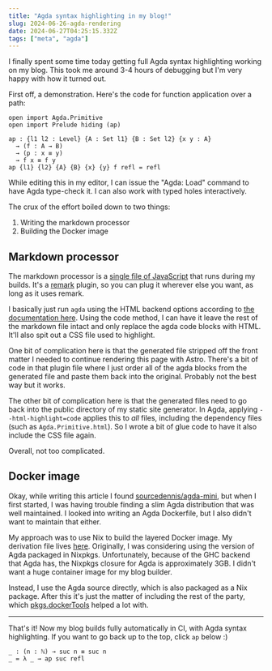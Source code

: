 ```yaml
---
title: "Agda syntax highlighting in my blog!"
slug: 2024-06-26-agda-rendering
date: 2024-06-27T04:25:15.332Z
tags: ["meta", "agda"]
---
```


I finally spent some time today getting full Agda syntax highlighting working on my blog.
This took me around 3-4 hours of debugging but I'm very happy with how it turned out.

First off, a demonstration. Here's the code for function application over a path:

```
open import Agda.Primitive
open import Prelude hiding (ap)

ap : {l1 l2 : Level} {A : Set l1} {B : Set l2} {x y : A}
  → (f : A → B)
  → (p : x ≡ y)
  → f x ≡ f y
ap {l1} {l2} {A} {B} {x} {y} f refl = refl
```

While editing this in my editor, I can issue the "Agda: Load" command to have Agda type-check it.
I can also work with typed holes interactively.

The crux of the effort boiled down to two things:

1. Writing the markdown processor
2. Building the Docker image

## Markdown processor

The markdown processor is a [single file of JavaScript][plugin] that runs during my builds.
It's a [remark] plugin, so you can plug it wherever else you want, as long as it uses remark.

[plugin]: https://git.mzhang.io/michael/blog/src/commit/2b4ca03563286d21d0ba4004ac36e2e2e7a259ed/plugin/remark-agda.ts
[remark]: https://github.com/remarkjs/remark

I basically just run `agda` using the HTML backend options according to [the documentation here][1].
Using the code method, I can have it leave the rest of the markdown file intact and only replace the agda code blocks with HTML.
It'll also spit out a CSS file used to highlight.

[1]: https://agda.readthedocs.io/en/v2.6.4.3-r1/tools/generating-html.html

One bit of complication here is that the generated file stripped off the front matter I needed to continue rendering this page with Astro.
There's a bit of code in that plugin file where I just order all of the agda blocks from the generated file and paste them back into the original.
Probably not the best way but it works.

The other bit of complication here is that the generated files need to go back into the public directory of my static site generator.
In Agda, applying `--html-highlight=code` applies this to _all_ files, including the dependency files (such as `Agda.Primitive.html`).
So I wrote a bit of glue code to have it also include the CSS file again.

Overall, not too complicated.

## Docker image

Okay, while writing this article I found [sourcedennis/agda-mini][2], but when I first started, I was having trouble finding a slim Agda distribution that was well maintained.
I looked into writing an Agda Dockerfile, but I also didn't want to maintain that either.

[2]: https://github.com/sourcedennis/docker-agda-mini

My approach was to use Nix to build the layered Docker image.
My derivation file lives [here][3].
Originally, I was considering using the version of Agda packaged in Nixpkgs.
Unfortunately, because of the GHC backend that Agda has, the Nixpkgs closure for Agda is approximately 3GB.
I didn't want a huge container image for my blog builder.

[3]: https://git.mzhang.io/michael/blog/src/commit/2b4ca03563286d21d0ba4004ac36e2e2e7a259ed/nix/docker-builder.nix

Instead, I use the Agda source directly, which is also packaged as a Nix package.
After this it's just the matter of including the rest of the party, which [pkgs.dockerTools][4] helped a lot with.

[4]: https://ryantm.github.io/nixpkgs/builders/images/dockertools/

---

That's it! Now my blog builds fully automatically in CI, with Agda syntax highlighting.
If you want to go back up to the top, click `ap` below :\)

```
_ : (n : ℕ) → suc n ≡ suc n
_ = λ _ → ap suc refl
```

